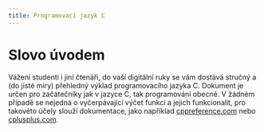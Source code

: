 ```yaml
---
title: Programovací jazyk C
---
```


# Slovo úvodem

Vážení studenti i jiní čtenáři, do vaší digitální ruky se vám dostává stručný a (do jisté míry) přehledný výklad programovacího jazyka C. Dokument je určen pro začátečníky jak v jazyce C, tak programování obecně. V žádném případě se nejedná o vyčerpávající výčet funkcí a jejich funkcionalit, pro takovéto účely slouží dokumentace, jako například [cppreference.com](https://cppreference.com/w/c.html) nebo [cplusplus.com](https://cplusplus.com/reference/clibrary/).